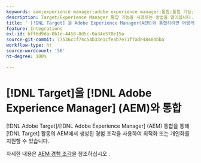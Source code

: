 ```yaml
---
keywords: aem;experience manager;adobe experience manager;통합;통합 기능;경험 조각
description: Target/Experience Manager 통합 기능을 사용하는 방법을 알아봅니다.
title: ' [!DNL Target] 을 Adobe Experience Manager(AEM)와 통합하려면 어떻게 합니까?'
feature: Integrations
exl-id: bff6d9da-8b1e-4458-8d5c-0a34e570e15a
source-git-commit: 77536ccf74c54b33e1cfeab7e71f7ade48484bba
workflow-type: ht
source-wordcount: '56'
ht-degree: 100%

---
```


# [!DNL Target]을 [!DNL Adobe Experience Manager] (AEM)와 통합

[!DNL Adobe Target]/[!DNL Adobe Experience Manager] (AEM) 통합을 통해 [!DNL Target] 활동의 AEM에서 생성된 경험 조각을 사용하여 최적화 또는 개인화를 지원할 수 있습니다.

자세한 내용은 [AEM 경험 조각](/help/main/c-experiences/c-manage-content/aem-experience-fragments.md)을 참조하십시오 .
